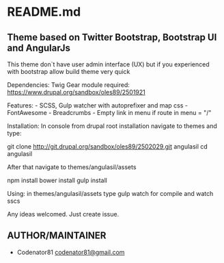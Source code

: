 README.md
==========

<h2>Theme based on Twitter Bootstrap, Bootstrap UI and AngularJs</h2>

This theme don`t have user admin interface (UX) but if you experienced with bootstrap allow build theme very quick

Dependencies:
Twig Gear module required: https://www.drupal.org/sandbox/oles89/2501921


Features:
    - SCSS, Gulp watcher with autoprefixer and map css
    - FontAwesome
    - Breadcrumbs
    - Empty link in menu if route in menu = "/<none>"

Installation:
In console from drupal root installation navigate to themes and type:

git clone http://git.drupal.org/sandbox/oles89/2502029.git angulasil
cd angulasil

After that navigate to themes/angulasil/assets

npm install
bower install
gulp install


Using:
in themes/angulasil/assets type gulp watch for compile and watch sscs


Any ideas welcomed. Just create issue.

<h2>AUTHOR/MAINTAINER</h2>

- Codenator81 codenator81@gmail.com